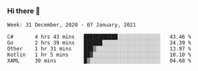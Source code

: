 ### Hi there 👋

<!--START_SECTION:waka-->
```text
Week: 31 December, 2020 - 07 January, 2021

C#       4 hrs 43 mins   ███████████░░░░░░░░░░░░░░   43.46 % 
Go       2 hrs 39 mins   ██████░░░░░░░░░░░░░░░░░░░   24.39 % 
Other    1 hr 31 mins    ███▒░░░░░░░░░░░░░░░░░░░░░   13.97 % 
Kotlin   1 hr 5 mins     ██▓░░░░░░░░░░░░░░░░░░░░░░   10.10 % 
XAML     30 mins         █▒░░░░░░░░░░░░░░░░░░░░░░░   04.68 % 
```
<!--END_SECTION:waka-->

